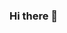 ### Hi there 👋

<!--
**Nav-03/Nav-03** is a ✨ _special_ ✨ repository because its `README.md` (this file) appears on your GitHub profile.

Here are some ideas to get you started:

- 🔭 I’m currently working on Safety.Net project
- 🌱 I’m currently learning Swyft, DJI , OpenCV
- 👯 I’m looking to collaborate on Automation, AI, machine learning
- 🤔 I’m looking for help with expanding my knowledge
- 💬 Ask me about Space
- 📫 How to reach me: navil.gabrie@gmail.com
- ⚡ Fun fact: "Curiosity killed the cat, Satisfaction brought him back"
-->
